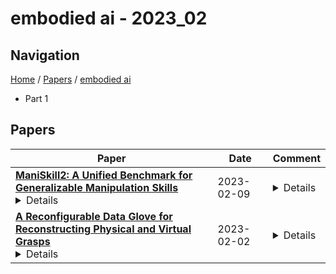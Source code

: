 # embodied ai - 2023_02

## Navigation

[Home](https://lixin97.github.io/arXivRadar) / [Papers](https://lixin97.github.io/arXivRadar/papers) / [embodied ai](https://lixin97.github.io/arXivRadar/papers/embodied_ai)

- Part 1

## Papers

| **Paper** | **Date** | **Comment** |
| --- | --- | --- |
| **[ManiSkill2: A Unified Benchmark for Generalizable Manipulation Skills](http://arxiv.org/abs/2302.04659v1)**<details>Generalizable manipulation skills, which can be composed to tackle long-horizon and complex daily chores, are one of the cornerstones of Embodied AI. However, existing benchmarks, mostly composed of a suite of simulatable environments, are insufficient to push cutting-edge research works because they lack object-level topological and geometric variations, are not based on fully dynamic simulation, or are short of native support for multiple types of manipulation tasks. To this end, we present ManiSkill2, the next generation of the SAPIEN ManiSkill benchmark, to address critical pain points often encountered by researchers when using benchmarks for generalizable manipulation skills. ManiSkill2 includes 20 manipulation task families with 2000+ object models and 4M+ demonstration frames, which cover stationary/mobile-base, single/dual-arm, and rigid/soft-body manipulation tasks with 2D/3D-input data simulated by fully dynamic engines. It defines a unified interface and evaluation protocol to support a wide range of algorithms (e.g., classic sense-plan-act, RL, IL), visual observations (point cloud, RGBD), and controllers (e.g., action type and parameterization). Moreover, it empowers fast visual input learning algorithms so that a CNN-based policy can collect samples at about 2000 FPS with 1 GPU and 16 processes on a regular workstation. It implements a render server infrastructure to allow sharing rendering resources across all environments, thereby significantly reducing memory usage. We open-source all codes of our benchmark (simulator, environments, and baselines) and host an online challenge open to interdisciplinary researchers.</details> | 2023-02-09 | <details>Published as a conference paper at ICLR 2023. Project website: https://maniskill2.github.io/</details> |
| **[A Reconfigurable Data Glove for Reconstructing Physical and Virtual Grasps](http://arxiv.org/abs/2301.05821v4)**<details>In this work, we present a reconfigurable data glove design to capture different modes of human hand-object interactions, which are critical in training embodied artificial intelligence (AI) agents for fine manipulation tasks. To achieve various downstream tasks with distinct features, our reconfigurable data glove operates in three modes sharing a unified backbone design that reconstructs hand gestures in real time. In the tactile-sensing mode, the glove system aggregates manipulation force via customized force sensors made from a soft and thin piezoresistive material; this design minimizes interference during complex hand movements. The virtual reality (VR) mode enables real-time interaction in a physically plausible fashion: A caging-based approach is devised to determine stable grasps by detecting collision events. Leveraging a state-of-the-art finite element method (FEM), the simulation mode collects data on fine-grained 4D manipulation events comprising hand and object motions in 3D space and how the object's physical properties (e.g., stress and energy) change in accordance with manipulation over time. Notably, the glove system presented here is the first to use high-fidelity simulation to investigate the unobservable physical and causal factors behind manipulation actions. In a series of experiments, we characterize our data glove in terms of individual sensors and the overall system. More specifically, we evaluate the system's three modes by (i) recording hand gestures and associated forces, (ii) improving manipulation fluency in VR, and (iii) producing realistic simulation effects of various tool uses, respectively. Based on these three modes, our reconfigurable data glove collects and reconstructs fine-grained human grasp data in both physical and virtual environments, thereby opening up new avenues for the learning of manipulation skills for embodied AI agents.</details> | 2023-02-02 | <details>Paper accepted by Engineering</details> |
